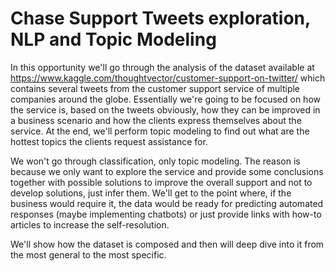 # Chase Support Tweets exploration, NLP and Topic Modeling

In this opportunity we'll go through the analysis of the dataset available at https://www.kaggle.com/thoughtvector/customer-support-on-twitter/ which contains several tweets from the customer support service of multiple companies around the globe. Essentially we're going to be focused on how the service is, based on the tweets obviously, how they can be improved in a business scenario and how the clients express themselves about the service. At the end, we'll perform topic modeling to find out what are the hottest topics the clients request assistance for.

We won't go through classification, only topic modeling. The reason is because we only want to explore the service and provide some conclusions together with possible solutions to improve the overall support and not to develop solutions, just infer them. We'll get to the point where, if the business would require it, the data would be ready for predicting automated responses (maybe implementing chatbots) or just provide links with how-to articles to increase the self-resolution.

We'll show how the dataset is composed and then will deep dive into it from the most general to the most specific.
